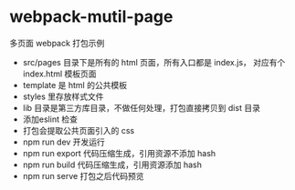 # webpack-mutil-page

多页面 webpack 打包示例

- src/pages 目录下是所有的 html 页面，所有入口都是 index.js， 对应有个 index.html 模板页面
- template 是 html 的公共模板
- styles 里存放样式文件
- lib 目录是第三方库目录，不做任何处理，打包直接拷贝到 dist 目录
- 添加eslint 检查
- 打包会提取公共页面引入的 css
- npm run dev 开发运行
- npm run export 代码压缩生成，引用资源不添加 hash
- npm run build 代码压缩生成，引用资源添加 hash
- npm run serve 打包之后代码预览